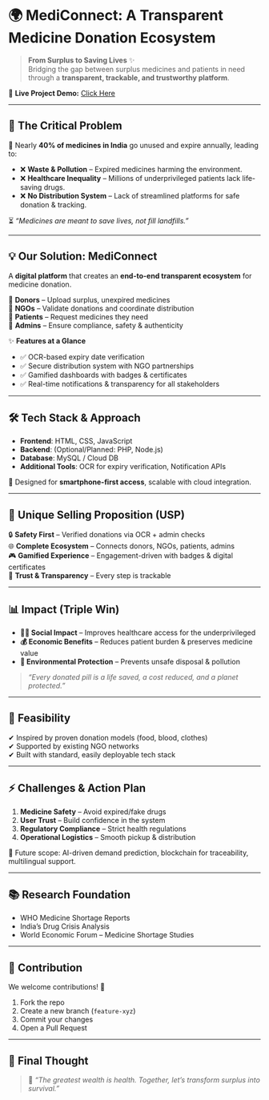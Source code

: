 # 🌍 MediConnect: A Transparent Medicine Donation Ecosystem  

> **From Surplus to Saving Lives** ✨  
Bridging the gap between surplus medicines and patients in need through a **transparent, trackable, and trustworthy platform**.  

🔗 **Live Project Demo:** [Click Here](https://medi-connect-teal.vercel.app/)  

---

## 📌 The Critical Problem
💊 Nearly **40% of medicines in India** go unused and expire annually, leading to:  
- ❌ **Waste & Pollution** – Expired medicines harming the environment.  
- ❌ **Healthcare Inequality** – Millions of underprivileged patients lack life-saving drugs.  
- ❌ **No Distribution System** – Lack of streamlined platforms for safe donation & tracking.  

⏳ *“Medicines are meant to save lives, not fill landfills.”*  

---

## 💡 Our Solution: **MediConnect**  

A **digital platform** that creates an **end-to-end transparent ecosystem** for medicine donation.  

🔹 **Donors** – Upload surplus, unexpired medicines  
🔹 **NGOs** – Validate donations and coordinate distribution  
🔹 **Patients** – Request medicines they need  
🔹 **Admins** – Ensure compliance, safety & authenticity  

✨ **Features at a Glance**  
- ✅ OCR-based expiry date verification  
- ✅ Secure distribution system with NGO partnerships  
- ✅ Gamified dashboards with badges & certificates  
- ✅ Real-time notifications & transparency for all stakeholders  

---

## 🛠 Tech Stack & Approach  

- **Frontend**: HTML, CSS, JavaScript  
- **Backend**: (Optional/Planned: PHP, Node.js)  
- **Database**: MySQL / Cloud DB  
- **Additional Tools**: OCR for expiry verification, Notification APIs  

📱 Designed for **smartphone-first access**, scalable with cloud integration.  

---

## 🌟 Unique Selling Proposition (USP)  

🔒 **Safety First** – Verified donations via OCR + admin checks  
🌐 **Complete Ecosystem** – Connects donors, NGOs, patients, admins  
🎮 **Gamified Experience** – Engagement-driven with badges & digital certificates  
🤝 **Trust & Transparency** – Every step is trackable  

---

## 📊 Impact (Triple Win)  

- **👩‍⚕ Social Impact** – Improves healthcare access for the underprivileged  
- **💰 Economic Benefits** – Reduces patient burden & preserves medicine value  
- **🌱 Environmental Protection** – Prevents unsafe disposal & pollution  

> *“Every donated pill is a life saved, a cost reduced, and a planet protected.”*  

---

## 🚀 Feasibility  

✔ Inspired by proven donation models (food, blood, clothes)  
✔ Supported by existing NGO networks  
✔ Built with standard, easily deployable tech stack  

---

## ⚡ Challenges & Action Plan  

1. **Medicine Safety** – Avoid expired/fake drugs  
2. **User Trust** – Build confidence in the system  
3. **Regulatory Compliance** – Strict health regulations  
4. **Operational Logistics** – Smooth pickup & distribution  

📌 Future scope: AI-driven demand prediction, blockchain for traceability, multilingual support.  

---

## 📚 Research Foundation  

- WHO Medicine Shortage Reports  
- India’s Drug Crisis Analysis  
- World Economic Forum – Medicine Shortage Studies  

---

## 🤝 Contribution  

We welcome contributions! 🚀  

1. Fork the repo  
2. Create a new branch (`feature-xyz`)  
3. Commit your changes  
4. Open a Pull Request  

---

## 💭 Final Thought  

> 🌟 *“The greatest wealth is health. Together, let’s transform surplus into survival.”*  
